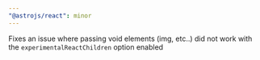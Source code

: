 ```yaml
---
"@astrojs/react": minor
---
```


Fixes an issue where passing void elements (img, etc..) did not work with the `experimentalReactChildren` option enabled
